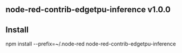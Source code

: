 node-red-contrib-edgetpu-inference v1.0.0
-------

Install
-------
npm install --prefix=~/.node-red node-red-contrib-edgetpu-inference

